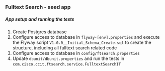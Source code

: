 
### Fulltext Search - seed app 

##### App setup and running the tests

1) Create Postgres database 
2) Configure access to database in `flyway-[env].properties` and execute the Flyway script `V1.0.0__Initial_Schema_Create.sql` to create the structure, including all fulltext search related code
3) Configure access to database in `config/ftsearch.properties` 
4) Update `dbunit/dbunit.properties` and run the tests in `com.cisco.ccit.ftsearch.service.FulltextSearchIT`    

   
      
  
